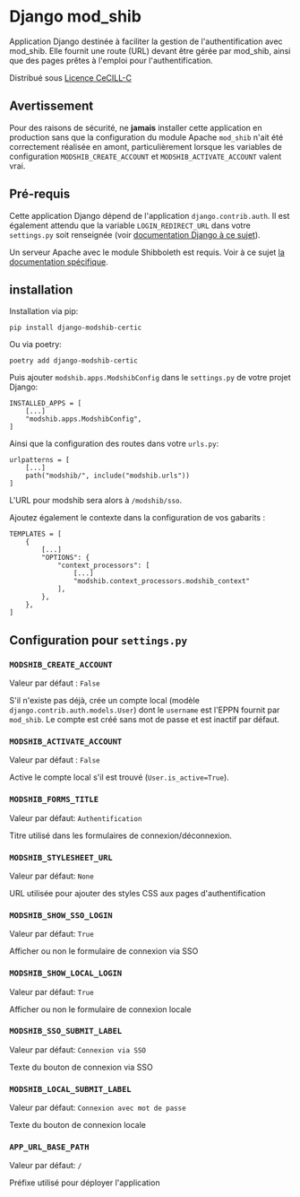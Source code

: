 # Django mod_shib

Application Django destinée à faciliter la gestion de l'authentification avec mod_shib.
Elle fournit une route (URL) devant être gérée par mod_shib, ainsi que des pages prêtes
à l'emploi pour l'authentification.

Distribué sous [Licence CeCILL-C](LICENSE.txt)

## Avertissement

Pour des raisons de sécurité, ne **jamais** installer cette application en production sans que la configuration du module
Apache `mod_shib` n'ait été correctement réalisée en amont, particulièrement lorsque 
les variables de configuration `MODSHIB_CREATE_ACCOUNT` et `MODSHIB_ACTIVATE_ACCOUNT` 
valent vrai.

## Pré-requis

Cette application Django dépend de l'application `django.contrib.auth`. Il est également attendu que la variable
`LOGIN_REDIRECT_URL` dans votre `settings.py` soit renseignée 
(voir [documentation Django à ce sujet](https://docs.djangoproject.com/fr/4.2/ref/settings/#std-setting-LOGIN_REDIRECT_URL)).

Un serveur Apache avec le module Shibboleth est requis. Voir à ce sujet [la documentation spécifique](https://git.unicaen.fr/certic/kics/-/blob/master/doc/INSTALL_shibboleth.md).

## installation

Installation via pip:

    pip install django-modshib-certic

Ou via poetry:

    poetry add django-modshib-certic

Puis ajouter `modshib.apps.ModshibConfig` dans le `settings.py` de votre projet Django:

    INSTALLED_APPS = [
        [...]
        "modshib.apps.ModshibConfig",
    ]

Ainsi que la configuration des routes dans votre `urls.py`:

    urlpatterns = [
        [...]
        path("modshib/", include("modshib.urls"))
    ]

L'URL pour modshib sera alors à `/modshib/sso`.

Ajoutez également le contexte dans la configuration de vos gabarits :

    TEMPLATES = [
        {
            [...]
            "OPTIONS": {
                "context_processors": [
                    [...]
                    "modshib.context_processors.modshib_context"
                ],
            },
        },
    ]

## Configuration pour `settings.py`

### `MODSHIB_CREATE_ACCOUNT`

Valeur par défaut : `False`

S'il n'existe pas déjà, crée un compte local (modèle `django.contrib.auth.models.User`)
dont le `username` est l'EPPN fournit par `mod_shib`. 
Le compte est créé sans mot de passe et est inactif par défaut.

### `MODSHIB_ACTIVATE_ACCOUNT`

Valeur par défaut : `False`

Active le compte local s'il est trouvé (`User.is_active=True`).

### `MODSHIB_FORMS_TITLE`

Valeur par défaut: `Authentification`

Titre utilisé dans les formulaires de connexion/déconnexion.

### `MODSHIB_STYLESHEET_URL`

Valeur par défaut: `None`

URL utilisée pour ajouter des styles CSS aux pages d'authentification

### `MODSHIB_SHOW_SSO_LOGIN`

Valeur par défaut: `True`

Afficher ou non le formulaire de connexion via SSO

### `MODSHIB_SHOW_LOCAL_LOGIN`

Valeur par défaut: `True`

Afficher ou non le formulaire de connexion locale

### `MODSHIB_SSO_SUBMIT_LABEL`

Valeur par défaut: `Connexion via SSO`

Texte du bouton de connexion via SSO

### `MODSHIB_LOCAL_SUBMIT_LABEL`

Valeur par défaut: `Connexion avec mot de passe`

Texte du bouton de connexion locale

### `APP_URL_BASE_PATH`

Valeur par défaut: `/`

Préfixe utilisé pour déployer l'application